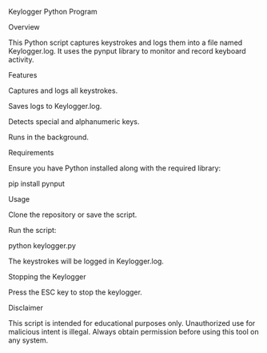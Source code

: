 Keylogger Python Program

Overview

This Python script captures keystrokes and logs them into a file named Keylogger.log. It uses the pynput library to monitor and record keyboard activity.

Features

Captures and logs all keystrokes.

Saves logs to Keylogger.log.

Detects special and alphanumeric keys.

Runs in the background.

Requirements

Ensure you have Python installed along with the required library:

pip install pynput

Usage

Clone the repository or save the script.

Run the script:

python keylogger.py

The keystrokes will be logged in Keylogger.log.

Stopping the Keylogger

Press the ESC key to stop the keylogger.

Disclaimer

This script is intended for educational purposes only. Unauthorized use for malicious intent is illegal. Always obtain permission before using this tool on any system.

